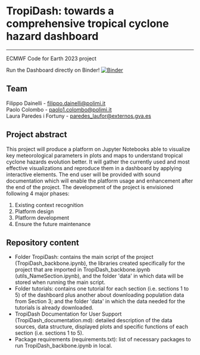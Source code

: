 # TropiDash: towards a comprehensive tropical cyclone hazard dashboard
---
ECMWF Code for Earth 2023 project

Run the Dashboard directly on Binder!
[![Binder](https://mybinder.org/badge_logo.svg)](https://mybinder.org/v2/gh/ECMWFCode4Earth/TropiDash/HEAD?urlpath=voila%2Frender%2FTropiDash%2FTropiDash_backbone.ipynb)

## Team
Filippo Dainelli - filippo.dainelli@polimi.it\
Paolo Colombo - paolo1.colombo@polimi.it\
Laura Paredes i Fortuny - paredes_laufor@externos.gva.es

## Project abstract

This project will produce a platform on Jupyter Notebooks able to visualize key meteorological parameters in plots and maps to understand tropical cyclone hazards evolution better. It will gather the currently used and most effective visualizations and reproduce them in a dashboard by applying interactive elements. The end user will be provided with sound documentation which will enable the platform usage and enhancement after the end of the project. The development of the project is envisioned following 4 major phases:
1. Existing context recognition
2. Platform design
3. Platform development
4. Ensure the future maintenance

## Repository content
- Folder TropiDash: contains the main script of the project (TropiDash_backbone.ipynb), the libraries created specifically for the project that are imported in TropiDash_backbone.ipynb (utils_NameSection.ipynb), and the folder 'data' in which data will be stored when running the main script.
- Folder tutorials: contains one tutorial for each section (i.e. sections 1 to 5) of the dashboard plus another about downloading population data from Section 3; and the folder 'data' in which the data needed for the tutorials is already downloaded.
- TropiDash Documentation for User Support (TropiDash_documentation.md): detailed description of the data sources, data structure, displayed plots and specific functions of each section (i.e. sections 1 to 5).
- Package requirements (requirements.txt): list of necessary packages to run TropiDash_backbone.ipynb in local. 

